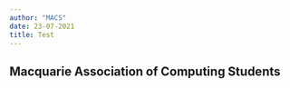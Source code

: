 ```yaml
---
author: "MACS"
date: 23-07-2021
title: Test
---
```


## Macquarie Association of Computing Students
